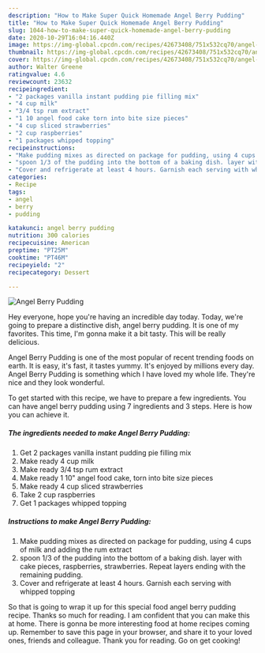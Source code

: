 ```yaml
---
description: "How to Make Super Quick Homemade Angel Berry Pudding"
title: "How to Make Super Quick Homemade Angel Berry Pudding"
slug: 1044-how-to-make-super-quick-homemade-angel-berry-pudding
date: 2020-10-29T16:04:16.440Z
image: https://img-global.cpcdn.com/recipes/42673408/751x532cq70/angel-berry-pudding-recipe-main-photo.jpg
thumbnail: https://img-global.cpcdn.com/recipes/42673408/751x532cq70/angel-berry-pudding-recipe-main-photo.jpg
cover: https://img-global.cpcdn.com/recipes/42673408/751x532cq70/angel-berry-pudding-recipe-main-photo.jpg
author: Walter Greene
ratingvalue: 4.6
reviewcount: 23632
recipeingredient:
- "2 packages vanilla instant pudding pie filling mix"
- "4 cup milk"
- "3/4 tsp rum extract"
- "1 10 angel food cake torn into bite size pieces"
- "4 cup sliced strawberries"
- "2 cup raspberries"
- "1 packages whipped topping"
recipeinstructions:
- "Make pudding mixes as directed on package for pudding, using 4 cups of milk and adding the rum extract"
- "spoon 1/3 of the pudding into the bottom of a baking dish. layer with cake pieces, raspberries,  strawberries. Repeat layers ending with the remaining pudding."
- "Cover and refrigerate at least 4 hours. Garnish each serving with whipped topping"
categories:
- Recipe
tags:
- angel
- berry
- pudding

katakunci: angel berry pudding 
nutrition: 300 calories
recipecuisine: American
preptime: "PT25M"
cooktime: "PT46M"
recipeyield: "2"
recipecategory: Dessert

---
```



![Angel Berry Pudding](https://img-global.cpcdn.com/recipes/42673408/751x532cq70/angel-berry-pudding-recipe-main-photo.jpg)

Hey everyone, hope you're having an incredible day today. Today, we're going to prepare a distinctive dish, angel berry pudding. It is one of my favorites. This time, I'm gonna make it a bit tasty. This will be really delicious.

Angel Berry Pudding is one of the most popular of recent trending foods on earth. It is easy, it's fast, it tastes yummy. It's enjoyed by millions every day. Angel Berry Pudding is something which I have loved my whole life. They're nice and they look wonderful.




To get started with this recipe, we have to prepare a few ingredients. You can have angel berry pudding using 7 ingredients and 3 steps. Here is how you can achieve it.

<!--inarticleads1-->

##### The ingredients needed to make Angel Berry Pudding:

1. Get 2 packages vanilla instant pudding pie filling mix
1. Make ready 4 cup milk
1. Make ready 3/4 tsp rum extract
1. Make ready 1 10&#34; angel food cake, torn into bite size pieces
1. Make ready 4 cup sliced strawberries
1. Take 2 cup raspberries
1. Get 1 packages whipped topping




<!--inarticleads2-->

##### Instructions to make Angel Berry Pudding:

1. Make pudding mixes as directed on package for pudding, using 4 cups of milk and adding the rum extract
1. spoon 1/3 of the pudding into the bottom of a baking dish. layer with cake pieces, raspberries,  strawberries. Repeat layers ending with the remaining pudding.
1. Cover and refrigerate at least 4 hours. Garnish each serving with whipped topping




So that is going to wrap it up for this special food angel berry pudding recipe. Thanks so much for reading. I am confident that you can make this at home. There is gonna be more interesting food at home recipes coming up. Remember to save this page in your browser, and share it to your loved ones, friends and colleague. Thank you for reading. Go on get cooking!
